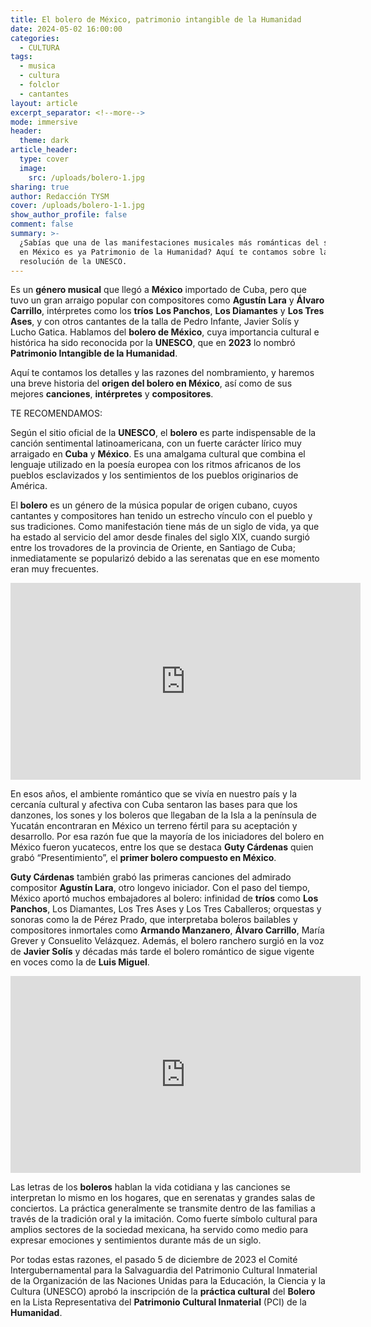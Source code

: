 ```yaml
---
title: El bolero de México, patrimonio intangible de la Humanidad
date: 2024-05-02 16:00:00
categories:
  - CULTURA
tags:
  - musica
  - cultura
  - folclor
  - cantantes
layout: article
excerpt_separator: <!--more-->
mode: immersive
header:
  theme: dark
article_header:
  type: cover
  image:
    src: /uploads/bolero-1.jpg
sharing: true
author: Redacción TYSM
cover: /uploads/bolero-1-1.jpg
show_author_profile: false
comment: false
summary: >-
  ¿Sabías que una de las manifestaciones musicales más románticas del siglo XX
  en México es ya Patrimonio de la Humanidad? Aquí te contamos sobre la
  resolución de la UNESCO.
---
```

Es un **género musical** que llegó a **México** importado de Cuba, pero que tuvo un gran arraigo popular con compositores como **Agustín Lara** y **Álvaro Carrillo**, intérpretes como los **tríos** **Los Panchos**, **Los Diamantes** y **Los Tres Ases**, y con otros cantantes de la talla de Pedro Infante, Javier Solís y Lucho Gatica. Hablamos del **bolero de México**, cuya importancia cultural e histórica ha sido reconocida por la **UNESCO**, que en **2023** lo nombró **Patrimonio Intangible de la Humanidad**.

Aquí te contamos los detalles y las razones del nombramiento, y haremos una breve historia del **origen del bolero en México**, así como de sus mejores **canciones**, **intérpretes** y **compositores**.

TE RECOMENDAMOS:

Según el sitio oficial de la **UNESCO**, el **bolero** es parte indispensable de la canción sentimental latinoamericana, con un fuerte carácter lírico muy arraigado en **Cuba** y **México**. Es una amalgama cultural que combina el lenguaje utilizado en la poesía europea con los ritmos africanos de los pueblos esclavizados y los sentimientos de los pueblos originarios de América.

El  **bolero** es un género de la música popular de origen cubano,  cuyos cantantes y compositores han tenido un estrecho vínculo con el pueblo y sus tradiciones. Como manifestación tiene más de un siglo de vida, ya que ha estado al servicio del amor desde finales del siglo XIX, cuando surgió entre los trovadores de la provincia de Oriente, en Santiago de Cuba; inmediatamente se popularizó debido a las serenatas que en ese momento eran muy frecuentes.

<iframe width="560" height="315" src="https://www.youtube.com/embed/uKS8y-tg6FE?si=2iwg9p2VRvSNZ7As" title="YouTube video player" frameborder="0" allow="accelerometer; autoplay; clipboard-write; encrypted-media; gyroscope; picture-in-picture; web-share" referrerpolicy="strict-origin-when-cross-origin" allowfullscreen></iframe>

En esos años, el ambiente romántico que se vivía en nuestro país  y la cercanía cultural y afectiva con Cuba sentaron las bases para que los danzones, los sones y los boleros que llegaban de la Isla a la península de Yucatán encontraran en México un terreno fértil para su aceptación y desarrollo. Por esa razón fue que la mayoría de los iniciadores del bolero en México fueron yucatecos, entre los que se destaca **Guty Cárdenas** quien grabó “Presentimiento”, el **primer bolero compuesto en México**.

**Guty Cárdenas** también grabó las primeras canciones del admirado compositor **Agustín Lara**, otro  longevo iniciador. Con el paso del tiempo, México aportó muchos embajadores al bolero: infinidad de **tríos** como **Los Panchos**, Los Diamantes, Los Tres Ases y Los Tres Caballeros; orquestas y sonoras como la de Pérez Prado, que interpretaba boleros bailables y compositores inmortales como **Armando Manzanero**, **Álvaro Carrillo**, María Grever y Consuelito Velázquez. Además,  el bolero ranchero surgió en la voz de **Javier Solís** y décadas más tarde el bolero romántico de sigue vigente en voces como la de **Luis Miguel**.

<iframe width="560" height="315" src="https://www.youtube.com/embed/YH_jng60ewU?si=cAhMj_DE6Zcqi2Al" title="YouTube video player" frameborder="0" allow="accelerometer; autoplay; clipboard-write; encrypted-media; gyroscope; picture-in-picture; web-share" referrerpolicy="strict-origin-when-cross-origin" allowfullscreen></iframe>

Las letras de los **boleros** hablan la vida cotidiana y las canciones se interpretan lo mismo en los hogares, que en serenatas y grandes salas de conciertos. La práctica generalmente se transmite dentro de las familias a través de la tradición oral y la imitación. Como fuerte símbolo cultural para amplios sectores de la sociedad mexicana, ha servido como medio para expresar emociones y sentimientos durante más de un siglo.

Por todas estas razones, el pasado 5 de diciembre de 2023 el Comité Intergubernamental para la Salvaguardia del Patrimonio Cultural Inmaterial de la Organización de las Naciones Unidas para la Educación, la Ciencia y la Cultura (UNESCO) aprobó la inscripción de la **práctica cultural** del **Bolero** en la Lista Representativa del **Patrimonio Cultural Inmaterial** (PCI) de la **Humanidad**.